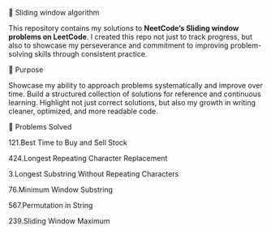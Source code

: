 🚀 Sliding window algorithm

This repository contains my solutions to **NeetCode’s Sliding window problems on LeetCode**. I created this repo not just to track progress, but also to showcase my perseverance and commitment to improving problem-solving skills through consistent practice.

🎯 Purpose

Showcase my ability to approach problems systematically and improve over time. Build a structured collection of solutions for reference and continuous learning. Highlight not just correct solutions, but also my growth in writing cleaner, optimized, and more readable code.

🧩 Problems Solved

121.Best Time to Buy and Sell Stock
       
424.Longest Repeating Character Replacement
       
3.Longest Substring Without Repeating Characters
     
76.Minimum Window Substring
      
567.Permutation in String
       
239.Sliding Window Maximum
